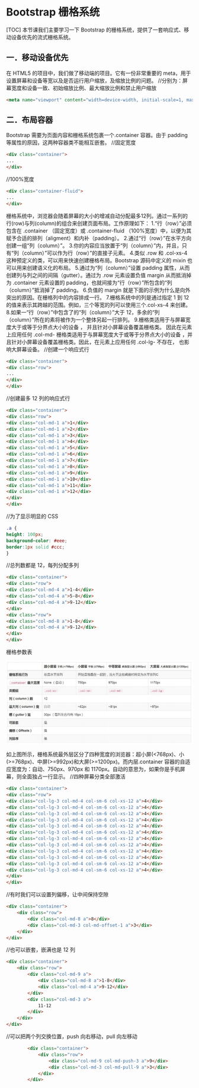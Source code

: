 # Bootstrap 栅格系统
[TOC]
本节课我们主要学习一下 Bootstrap 的栅格系统，提供了一套响应式、移动设备优先的流式栅格系统。
## 一．移动设备优先
在 HTML5 的项目中，我们做了移动端的项目。它有一份非常重要的 meta，用于设置屏幕和设备等宽以及是否运行用户缩放，及缩放比例的问题。
//分别为：屏幕宽度和设备一致、初始缩放比例、最大缩放比例和禁止用户缩放
```html
<meta name="viewport" content="width=device-width, initial-scale=1, maximum-scale=1, user-scalable=no" />
```

## 二．布局容器
Bootstrap 需要为页面内容和栅格系统包裹一个.container 容器。由于 padding 等属性的原因，这两种容器类不能相互嵌套。
//固定宽度
```html
<div class="container">
...
</div>
```
//100%宽度
```html
<div class="container-fluid">
...
</div>
```
栅格系统中，浏览器会随着屏幕的大小的增减自动分配最多12列。通过一系列的行(row)与列(column)的组合来创建页面布局。工作原理如下：
1.“行（row）”必须包含在 .container （固定宽度）或 .container-fluid （100%宽度）中，以便为其赋予合适的排列（aligment）和内补（padding）。
2.通过“行（row）”在水平方向创建一组“列（column）”。
3.你的内容应当放置于“列（column）”内，并且，只有“列（column）”可以作为行（row）”的直接子元素。
4.类似 .row 和 .col-xs-4 这种预定义的类，可以用来快速创建栅格布局。Bootstrap 源码中定义的 mixin 也可以用来创建语义化的布局。
5.通过为“列（column）”设置 padding 属性，从而创建列与列之间的间隔（gutter）。通过为 .row 元素设置负值 margin 从而抵消掉为 .container 元素设置的 padding，也就间接为“行（row）”所包含的“列（column）”抵消掉了 padding。
6.负值的 margin 就是下面的示例为什么是向外突出的原因。在栅格列中的内容排成一行。
7.栅格系统中的列是通过指定 1 到 12 的值来表示其跨越的范围。例如，三个等宽的列可以使用三个.col-xs-4 来创建。
8.如果一“行（row）”中包含了的“列（column）”大于 12，多余的“列（column）”所在的素将被作为一个整体另起一行排列。
9.栅格类适用于与屏幕宽度大于或等于分界点大小的设备 ， 并且针对小屏幕设备覆盖栅格类。 因此在元素上应用任何 .col-md-  栅格类适用于与屏幕宽度大于或等于分界点大小的设备 ，并且针对小屏幕设备覆盖栅格类。因此，在元素上应用任何 .col-lg- 不存在， 也影响大屏幕设备。
//创建一个响应式行
```html
<div class="container">
<div class="row">
...
</div>
</div>
```
//创建最多 12 列的响应式行
```html
<div class="container">
<div class="row">
<div class="col-md-1 a">1</div>
<div class="col-md-1 a">2</div>
<div class="col-md-1 a">3</div>
<div class="col-md-1 a">4</div>
<div class="col-md-1 a">5</div>
<div class="col-md-1 a">6</div>
<div class="col-md-1 a">7</div>
<div class="col-md-1 a">8</div>
<div class="col-md-1 a">9</div>
<div class="col-md-1 a">10</div>
<div class="col-md-1 a">11</div>
<div class="col-md-1 a">12</div>
</div>
</div>
```
//为了显示明显的 CSS
```css
.a {
height: 100px;
background-color: #eee;
border:1px solid #ccc;
}

```
//总列数都是 12，每列分配多列
```html
<div class="container">
<div class="row">
<div class="col-md-4 a">1-4</div>
<div class="col-md-4 a">5-8</div>
<div class="col-md-4 a">9-12</div>
</div>
<div class="row">
<div class="col-md-8 a">1-8</div>
<div class="col-md-4 a">9-12</div>
</div>
</div>
```
栅格参数表

![](./_image/2017-08-24-08-53-23.jpg)

如上图所示，栅格系统最外层区分了四种宽度的浏览器：超小屏(<768px)、小(>=768px)、中屏(>=992px)和大屏(>=1200px)。而内层.container 容器的自适应宽度为：自动、750px、970px 和 1170px。自动的意思为，如果你是手机屏幕，则全面独占一行显示。
//四种屏幕分类全部激活
```html
<div class="container">
<div class="row">
<div class="col-lg-3 col-md-4 col-sm-6 col-xs-12 a">4</div>
<div class="col-lg-3 col-md-4 col-sm-6 col-xs-12 a">4</div>
<div class="col-lg-3 col-md-4 col-sm-6 col-xs-12 a">4</div>
<div class="col-lg-3 col-md-4 col-sm-6 col-xs-12 a">4</div>
<div class="col-lg-3 col-md-4 col-sm-6 col-xs-12 a">4</div>
<div class="col-lg-3 col-md-4 col-sm-6 col-xs-12 a">4</div>
<div class="col-lg-3 col-md-4 col-sm-6 col-xs-12 a">4</div>
<div class="col-lg-3 col-md-4 col-sm-6 col-xs-12 a">4</div>
<div class="col-lg-3 col-md-4 col-sm-6 col-xs-12 a">4</div>
<div class="col-lg-3 col-md-4 col-sm-6 col-xs-12 a">4</div>
<div class="col-lg-3 col-md-4 col-sm-6 col-xs-12 a">4</div>
<div class="col-lg-3 col-md-4 col-sm-6 col-xs-12 a">4</div>
</div>
</div>
```
//有时我们可以设置列偏移，让中间保持空隙
```html
<div class="container">
    <div class="row">
        <div class="col-md-8 a">8</div>
        <div class="col-md-3 col-md-offset-1 a">3</div>
    </div>
</div>
```
//也可以嵌套，嵌满也是 12 列
```html
<div class="container">
	<div class="row">
		<div class="col-md-9 a">
			<div class="col-md-8 a">1-8</div>
			<div class="col-md-4 a">9-12</div>
		</div>
		<div class="col-md-3 a">
			11-12
		</div>
	</div>
</div>
```
//可以把两个列交换位置，push 向右移动，pull 向左移动
```html
		<div class="container">
			<div class="row">
				<div class="col-md-9 col-md-push-3 a">9</div>
				<div class="col-md-3 col-md-pull-9 a">3</div>
			</div>
		</div>
```